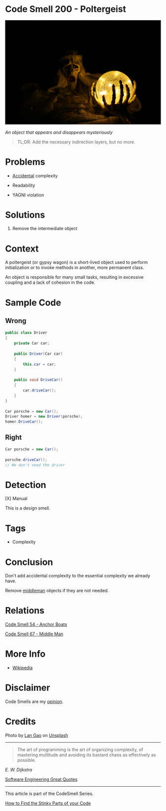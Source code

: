 # Code Smell 200 - Poltergeist
            
![Code Smell 200 - Poltergeist](Code%20Smell%20200%20-%20Poltergeist.jpg)

*An object that appears and disappears mysteriously*

> TL;DR: Add the necessary indirection layers, but no more.

# Problems

- [Accidental](https://github.com/mcsee/Software-Design-Articles/tree/main/Articles/Theory/No%20Silver%20Bullet/readme.md) complexity

- Readability

- YAGNI violation

# Solutions

1. Remove the intermediate object

# Context

A poltergeist (or gypsy wagon) is a short-lived object used to perform initialization or to invoke methods in another, more permanent class. 

An object is responsible for many small tasks, resulting in excessive coupling and a lack of cohesion in the code.

# Sample Code

## Wrong

[Gist Url]: # (https://gist.github.com/mcsee/e51b8f319d33c800895b14e463b3b380)
```csharp
public class Driver
{
    private Car car;

    public Driver(Car car)
    {
        this.car = car;
    }

    public void DriveCar()
    {
        car.driveCar();
    }
}

Car porsche = new Car();
Driver homer = new Driver(porsche);
homer.DriveCar();
```

## Right

[Gist Url]: # (https://gist.github.com/mcsee/0c13213cc8d76d0f1d5041deb94a7946)
```csharp
Car porsche = new Car();

porsche.driveCar();
// We don't need the driver
```

# Detection

[X] Manual

This is a design smell.

# Tags

- Complexity 

# Conclusion

Don't add accidental complexity to the essential complexity we already have. 

Remove [middleman](https://github.com/mcsee/Software-Design-Articles/tree/main/Articles/Code%20Smells/Code%20Smell%2067%20-%20Middle%20Man/readme.md) objects if they are not needed. 

# Relations

[Code Smell 54 - Anchor Boats](https://github.com/mcsee/Software-Design-Articles/tree/main/Articles/Code%20Smells/Code%20Smell%2054%20-%20Anchor%20Boats/readme.md)

[Code Smell 67 - Middle Man](https://github.com/mcsee/Software-Design-Articles/tree/main/Articles/Code%20Smells/Code%20Smell%2067%20-%20Middle%20Man/readme.md)

# More Info

- [Wikipedia](https://en.wikipedia.org/wiki/Poltergeist_(computer_programming))

# Disclaimer

Code Smells are my [opinion](https://github.com/mcsee/Software-Design-Articles/tree/main/Articles/Blogging/I%20Wrote%20More%20than%2090%20Articles%20on%202021%20Here%20is%20What%20I%20Learned/readme.md).

# Credits

Photo by [Lan Gao](https://unsplash.com/@langao) on [Unsplash](https://unsplash.com/images/things/ghost)
    
* * *

> The art of programming is the art of organizing complexity, of mastering multitude and avoiding its bastard chaos as effectively as possible.

_E. W. Dijkstra_
 
[Software Engineering Great Quotes](https://github.com/mcsee/Software-Design-Articles/tree/main/Articles/Quotes/Software%20Engineering%20Great%20Quotes/readme.md)

* * *

This article is part of the CodeSmell Series.

[How to Find the Stinky Parts of your Code](https://github.com/mcsee/Software-Design-Articles/tree/main/Articles/Code%20Smells/How%20to%20Find%20the%20Stinky%20parts%20of%20your%20Code/readme.md)